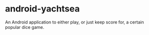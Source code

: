 # android-yachtsea
An Android application to either play, or just keep score for, a certain popular dice game.
